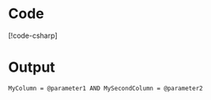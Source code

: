 # Code
[!code-csharp[](../../SQLParser.Example/WhereClauseExample.cs)]

# Output

```
MyColumn = @parameter1 AND MySecondColumn = @parameter2
```